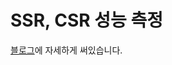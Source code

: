 # SSR, CSR 성능 측정

[블로그](https://velog.io/@haute/SSR-%EC%A7%84%EC%A7%9C-CSR%EB%B3%B4%EB%8B%A4-%EB%B9%A0%EB%A5%BC%EA%B9%8C)에 자세하게 써있습니다.
